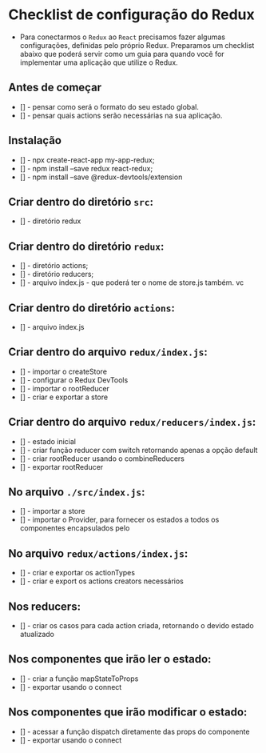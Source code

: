 # Checklist de configuração do Redux

* Para conectarmos o `Redux` ao `React` precisamos fazer algumas configurações, definidas pelo próprio Redux. Preparamos um checklist abaixo que poderá servir como um guia para quando você for implementar uma aplicação que utilize o Redux.

## Antes de começar 

* [] - pensar como será o formato do seu estado global.
* [] - pensar quais actions serão necessárias na sua aplicação.

## Instalação

* [] - npx create-react-app my-app-redux;
* [] - npm install –save redux react-redux;
* [] - npm install –save @redux-devtools/extension

## Criar dentro do diretório `src`:

* [] - diretório redux

## Criar dentro do diretório `redux`:

* [] - diretório actions;
* [] - diretório reducers;
* [] - arquivo index.js - que poderá ter o nome de store.js também.
vc 
## Criar dentro do diretório `actions`:

* [] - arquivo index.js

## Criar dentro do arquivo `redux/index.js`:

* [] - importar o createStore
* [] - configurar o Redux DevTools
* [] - importar o rootReducer
* [] - criar e exportar a store

## Criar dentro do arquivo `redux/reducers/index.js`:


* [] - estado inicial
* [] - criar função reducer com switch retornando apenas a opção default
* [] - criar rootReducer usando o combineReducers
* [] - exportar rootReducer


## No arquivo `./src/index.js`:

* [] - importar a store
* [] - importar o Provider, para fornecer os estados a todos os componentes encapsulados pelo <App />

## No arquivo `redux/actions/index.js`:

* [] - criar e exportar os actionTypes
* [] - criar e export os actions creators necessários

## Nos reducers:

* [] - criar os casos para cada action criada, retornando o devido estado atualizado

## Nos componentes que irão ler o estado:

* [] - criar a função mapStateToProps
* [] - exportar usando o connect

## Nos componentes que irão modificar o estado:

* [] - acessar a função dispatch diretamente das props do componente
* [] - exportar usando o connect